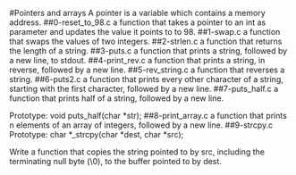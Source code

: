 #Pointers and arrays
A pointer is a variable which contains a memory address.
##0-reset_to_98.c
a function that takes a pointer to an int as parameter and updates the value it points to to 98.
##1-swap.c
a function that swaps the values of two integers.
##2-strlen.c
a function that returns the length of a string.
##3-puts.c
a function that prints a string, followed by a new line, to stdout.
##4-print_rev.c
a function that prints a string, in reverse, followed by a new line.
##5-rev_string.c
 a function that reverses a string.
##6-puts2.c
a function that prints every other character of a string, starting with the first character, followed by a new line.
##7-puts_half.c
 a function that prints half of a string, followed by a new line.



Prototype: void puts_half(char *str);
##8-print_array.c
a function that prints n elements of an array of integers, followed by a new line.
##9-strcpy.c
Prototype: char *_strcpy(char *dest, char *src);

Write a function that copies the string pointed to by src, including the terminating null byte (\0), to the buffer pointed to by dest.

